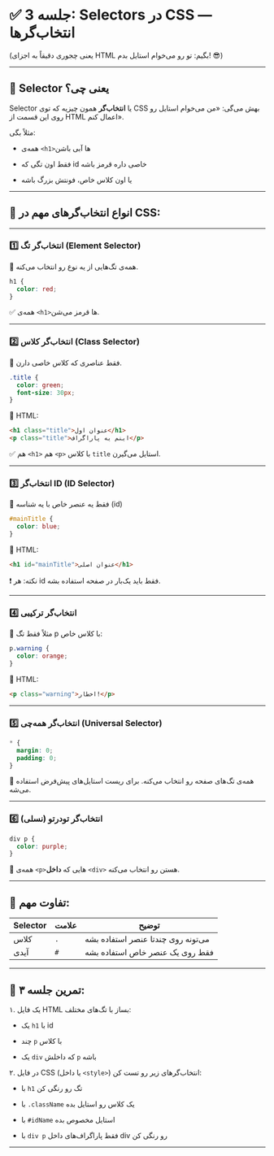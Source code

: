 # ✅ جلسه 3: Selectors در CSS — انتخاب‌گرها

(یعنی چجوری دقیقاً به اجزای HTML بگیم: تو رو می‌خوام استایل بدم! 😎)

---

## 🎯 Selector یعنی چی؟

Selector یا **انتخاب‌گر** همون چیزیه که توی CSS بهش می‌گی:
«من می‌خوام استایل رو روی این قسمت از HTML اعمال کنم».

مثلاً بگی:

* همه‌ی `<h1>`ها آبی باشن

* فقط اون تگی که id خاصی داره قرمز باشه

* یا اون کلاس خاص، فونتش بزرگ باشه

---

## 🎯 انواع انتخاب‌گرهای مهم در CSS:

---

### 1️⃣ انتخاب‌گر تگ (Element Selector)

📌 همه‌ی تگ‌هایی از یه نوع رو انتخاب می‌کنه.

```css
h1 {
  color: red;
}
```

✅ همه‌ی `<h1>`‌ها قرمز می‌شن.

---

### 2️⃣ انتخاب‌گر کلاس (Class Selector)

📌 فقط عناصری که کلاس خاصی دارن.

```css
.title {
  color: green;
  font-size: 30px;
}
```

📄 HTML:

```html
<h1 class="title">عنوان اول</h1>
<p class="title">اینم یه پاراگراف</p>
```

✅ هم `<h1>` هم `<p>` با کلاس `title` استایل می‌گیرن.

---

### 3️⃣ انتخاب‌گر ID (ID Selector)

📌 فقط یه عنصر خاص با یه شناسه (id)

```css
#mainTitle {
  color: blue;
}
```

📄 HTML:

```html
<h1 id="mainTitle">عنوان اصلی</h1>
```

❗ نکته: هر id فقط باید یک‌بار در صفحه استفاده بشه.

---

### 4️⃣ انتخاب‌گر ترکیبی

📌 مثلاً فقط تگ p با کلاس خاص:

```css
p.warning {
  color: orange;
}
```

📄 HTML:

```html
<p class="warning">اخطار!</p>
```

---

### 5️⃣ انتخاب‌گر همه‌چی (Universal Selector)

```css
* {
  margin: 0;
  padding: 0;
}
```

📌 همه‌ی تگ‌های صفحه رو انتخاب می‌کنه. برای ریست استایل‌های پیش‌فرض استفاده می‌شه.

---

### 6️⃣ انتخاب‌گر تودرتو (نسلی)

```css
div p {
  color: purple;
}
```

📌 همه‌ی `<p>`هایی که **داخل** `<div>` هستن رو انتخاب می‌کنه.

---

## 🧠 تفاوت مهم:

| Selector | علامت | توضیح                              |
| -------- | ----- | ---------------------------------- |
| کلاس     | `.`   | می‌تونه روی چندتا عنصر استفاده بشه |
| آیدی     | `#`   | فقط روی یک عنصر خاص استفاده بشه    |

---

## 📝 تمرین جلسه ۳:

۱. یک فایل HTML بساز با تگ‌های مختلف:

* یک `h1` با id

* چند `p` با کلاس

* یک `div` که داخلش `p` باشه

۲. در فایل CSS (یا داخل `<style>`) انتخاب‌گرهای زیر رو تست کن:

* با `h1` تگ رو رنگی کن

* با `.className` یک کلاس رو استایل بده

* با `#idName` استایل مخصوص بده

* با `div p` فقط پاراگراف‌های داخل div رو رنگی کن

---
